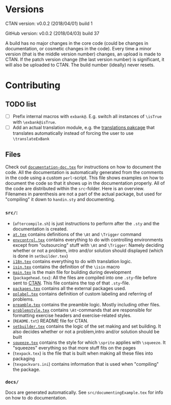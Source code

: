<!---
 DO NOT EDIT THIS FILE 
 EDITS SHOULD BE DONE IN src/README.template.md 
-->
# Versions
CTAN version: v0.0.2 (2018/04/01) build 1

GitHub version: v0.0.2 (2018/04/03) build 37

A build has no major changes in the core code (could be changes in documentation, or cosmetic changes in the code). Every time a minor version (that is the middle version number) changes, an upload is made to CTAN. If the patch version change (the last version number) is significant, it will also be uploaded to CTAN. The build number (ideally) never resets.

# Contributing
## TODO list
- [ ] Prefix internal macros with `exbank@`. E.g. switch all instances of `\isTrue` with `\exbank@isTrue`.
- [ ] Add an actual translation module, e.g. the [translations pakcage](https://ctan.org/pkg/translations) that translates automatically instead of forcing the user to use `\translateExBank`
## Files
Check out [`documentation-doc.tex`](https://github.com/Strauman/exerciseBank/blob/master/documentation-doc.tex) for instructions on how to document the code. All the documentation is automatically generated from the comments in the code using a custom `perl`-script. This file shows examples on how to document the code so that it shows up in the documentation properly.
All of the code are distributed within the `src`-folder. Here is an overview. Filenames in parenthesis are not a part of the actual package, but used for "compiling" it down to `handin.sty` and documenting.
### `src/`:
- (`aftercompile.sh`) is just instructions to perform after the `.sty` and the documentation is created.
- [`at.tex`](https://github.com/Strauman/exerciseBank/blob/master/src/at.tex) contains definitions of the `\At` and `\Trigger` command
- [`envcontrol.tex`](https://github.com/Strauman/exerciseBank/blob/master/src/envcontrol.tex) contains everything to do with controlling environments except from "outsourcing" stuff with `\At` and `\Trigger`: Namely deciding whether or not a problem, intro and/or solution should displayed (which is done in `setbuilder.tex`)
- [`i18n.tex`](https://github.com/Strauman/exerciseBank/blob/master/src/i18n.tex) contains everything to do with translation logic.
- [`isin.tex`](https://github.com/Strauman/exerciseBank/blob/master/src/isin.tex) contains the definition of the `\isin` macro
- [`main.tex`](https://github.com/Strauman/exerciseBank/blob/master/src/main.tex) is the main file for building during development
- (`packagehead.tex`): All the files are compiled into one `.sty`-file before sent to [CTAN](http://ctan.org). This file contains the top of that `.sty`-file.
- [`packages.tex`](https://github.com/Strauman/exerciseBank/blob/master/src/packages.tex) contains all the external packages used.
- [`pplabel.tex`](https://github.com/Strauman/exerciseBank/blob/master/src/pplabel.tex)  contains definition of custom labeling and referring of problems.
- [`preamble.tex`](https://github.com/Strauman/exerciseBank/blob/master/src/preamble.tex) contains the preamble logic. Mostly including other files.
- [`problemstyle.tex`](https://github.com/Strauman/exerciseBank/blob/master/src/problemstyle.tex)  contains `\At`-commands that are responsible for formatting exercise headers and exercise-related styles.
- (`README.txt`) README file for CTAN.
- [`setbuilder.tex`](https://github.com/Strauman/exerciseBank/blob/master/src/setbuilder.tex) contains the logic of the set making and set building. It also decides whether or not a problem,intro and/or solution should be built
- [`squeeze.tex`](https://github.com/Strauman/exerciseBank/blob/master/src/squeeze.tex) contains the style for which `\sprite` applies with `\squeeze`. It "squeezes" everything so that more stuff fits on the pages
- (`texpack.tex`) is the file that is built when making all these files into packaging
- (`texpackvars.ini`) contains information that is used when "compiling" the package.
### `docs/`
Docs are generated automatically. See `src/documentingExample.tex` for info on how to do documentation.
